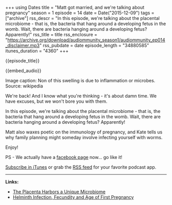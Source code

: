 +++
using Dates
title = "Matt got married, and we're talking about pregnancy"
season = 1
episode = 14
date = Date("2015-12-09")
tags = ["archive"]
rss_descr = "In this episode, we're talking about the placental microbiome - that is, the bacteria that hang around a developing fetus in the womb. Wait, there are bacteria hanging around a developing fetus? Apparently!"
rss_title = title
rss_enclosure = "https://archive.org/download/audiommunity_season1/audiommunity_ep014_disclaimer.mp3"
rss_pubdate = date
episode_length = "34880585"
itunes_duration = "4360"
+++

{{episode_title}}

{{embed_audio}}

Image caption: Non of this swelling is due to inflammation or microbes. Source: wikipedia

We're back! And I know what you're thinking - it's about damn time. We have excuses, but we won't bore you with them.

In this episode, we're talking about the placental microbiome - that is, the bacteria that hang around a developing fetus in the womb. Wait, there are bacteria hanging around a developing fetus? Apparently!

Matt also waxes poetic on the immunology of pregnancy, and Kate tells us why family planning might someday involve infecting yourself with worms.

Enjoy!

PS - We actually have a [facebook page](https://www.facebook.com/audiommunity/) now... go like it!

[Subscribe in iTunes](https://itunes.apple.com/us/podcast/audiommunity-emmunity.org/id829984733?mt=2) or grab the [RSS feed](http://feeds.feedburner.com/Audiommunity) for your favorite podcast app.

---

**Links:**

- [The Placenta Harbors a Unique Microbiome](http://www.ncbi.nlm.nih.gov/pubmed/24848255)
- [Helminth Infection, Fecundity and Age of First Pregnancy](http://www.sciencemag.org/content/350/6263/970.short)
